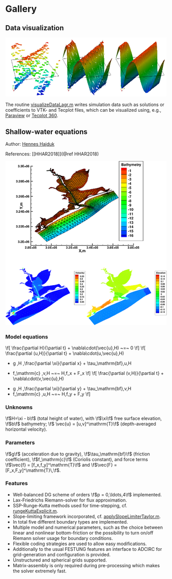 # Gallery

## Data visualization

![Elementwise constant, linear, and quadratic approximation.](doxygen/images/visualization.png "Elementwise constant, linear, and quadratic approximation.")

The routine [visualizeDataLagr.m](visualizeDataLagr_8m.html) writes simulation data such as solutions or coefficients to VTK- and Tecplot files, which can be visualized using, e.g., [Paraview](http://www.paraview.org/) or [Tecplot 360](http://www.tecplot.com/).  

## Shallow-water equations

Author: [Hennes Hajduk](http://www.mathematik.tu-dortmund.de/de/personen/person/Hennes+Hajduk.html)

References: [[HHAR2018]](@ref HHAR2018)

![Galveston Bay model domain with computational mesh, velocity magnitude, and surface elevation after a 10 days simulation.](doxygen/images/sweBVE.png "Galveston Bay model domain with computational mesh.")

### Model equations
\f[ \frac{\partial H}{\partial t} + \nabla\cdot(\vec{u}\,H) ~=~ 0 \f]
\f[ \frac{\partial (u\,H)}{\partial t} + \nabla\cdot(u\,\vec{u}\,H)
+ g \,H \,\frac{\partial \xi}{\partial x} + \tau_\mathrm{bf}\,u\,H 
 -  f_\mathrm{c} \,v\,H ~=~ H\,f_x + F_x \f]
\f[ \frac{\partial (v\,H)}{\partial t} + \nabla\cdot(v\,\vec{u}\,H)
+ g \,H \,\frac{\partial \xi}{\partial y} + \tau_\mathrm{bf}\,v\,H 
 +  f_\mathrm{c} \,u\,H ~=~ H\,f_y + F_y \f]

### Unknowns
\f$H=\xi - b\f$ (total height of water), with \f$\xi\f$ free surface elevation, \f$b\f$ bathymetry; \f$ \vec{u} = [u,v]^\mathrm{T}\f$ (depth-averaged horizontal velocity). 

### Parameters
 \f$g\f$ (acceleration due to gravity), \f$\tau_\mathrm{bf}\f$ (friction coefficient), \f$f_\mathrm{c}\f$ (Coriolis constant), and force terms \f$\vec{f} =
[f_x,f_y]^\mathrm{T}\f$ and \f$\vec{F} = [F_x,F_y]^\mathrm{T}\,\f$.

### Features
* Well-balanced DG scheme of orders \f$p = 0,\ldots,4\f$ implemented.
* Lax-Friedrichs Riemann-solver for flux approximation.
* SSP-Runge-Kutta methods used for time-stepping, cf. [rungeKuttaExplicit.m](rungeKuttaExplicit_8m.html).
* Slope-limiting framework incorporated, cf. [applySlopeLimiterTaylor.m](applySlopeLimiterTaylor_8m.html).
* In total five different boundary types are implemented.
* Multiple model and numerical parameters, such as the choice between linear and nonlinear bottom-friction or the possibility to turn on/off Riemann solver usage for boundary conditions.
* Flexible coding strategies are used to allow easy modifications.
* Additionally to the usual FESTUNG features an interface to ADCIRC for grid-generation and configuration is provided.
* Unstructured and spherical grids supported.
* Matrix-assembly is only required during pre-processing which makes the solver extremely fast.
